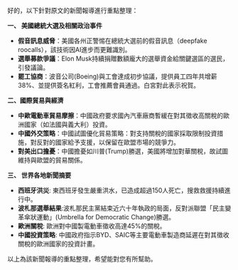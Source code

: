 好的，以下針對原文的新聞報導進行重點整理：

**一、 美國總統大選及相關政治事件**

*   **假音訊息威脅**：美國各州正警惕在總統大選前的假音訊息（deepfake roocalls），該技術因AI進步而更難識別。
*   **選舉募款爭議**：Elon Musk持續捐贈數額龐大的選舉資金給關鍵選區的選民，引發議論。
*   **罷工協商**：波音公司(Boeing)與工會達成初步協議，提供員工四年共增薪38%、並提供簽名紅利，工會推薦會員通過。白宮對此表示祝賀。

**二、國際貿易與經濟**

*   **中歐電動車貿易摩擦**：中國政府要求國內汽車廠商暫緩在對其徵收高關稅的歐洲國家（如法國與義大利）投資。
*   **中國外交策略**：中國試圖優化貿易策略：對支持關稅的國家採取限制投資措施，對反對的國家給予支援，以保留在歐盟市場的競爭力。
*   **對美出口擔憂**：中國擔憂如川普(Trump)勝選，美國將增加對華關稅，故試圖維持與歐盟的貿易關係。

**三、 世界各地新聞摘要**

*   **西班牙洪災**: 東西班牙發生嚴重洪水，已造成超過150人死亡，搜救救援持續進行中。
*   **波札那選舉結果**:波札那民主黨結束近六十年執政的局面，反對派聯盟「民主變革傘狀運動」(Umbrella for Democratic Change)勝選。
* **歐洲關稅**: 歐洲對中國製電動車徵收高達45%的關稅。
* **中國投資策略**: 中國政府指示BYD、SAIC等主要電動車製造商延遲在對其徵收關稅的歐洲國家的投資計畫。



以上為該新聞報導的重點整理，希望能對您有所幫助。